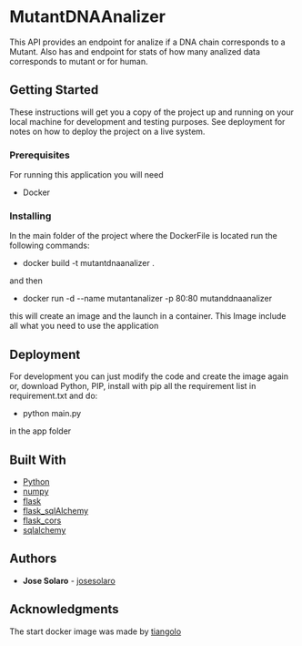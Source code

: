 # MutantDNAAnalizer

This API provides an endpoint for analize if a DNA chain corresponds to a Mutant. 
Also has and endpoint for stats of how many analized data corresponds to mutant or for human.

## Getting Started

These instructions will get you a copy of the project up and running on your local machine for development and testing purposes. See deployment for notes on how to deploy the project on a live system.

### Prerequisites

For running this application you will need

* Docker

### Installing

In the main folder of the project where the DockerFile is located run the following commands:

* docker build -t mutantdnaanalizer .

and then 

* docker run -d --name mutantanalizer -p 80:80 mutanddnaanalizer

this will create an image and the launch in a container. This Image include all what you need to use the application


## Deployment

For development you can just modify the code and create the image again or, download Python, PIP, install with pip all the requirement list in requirement.txt
and do:

* python main.py

in the app folder

## Built With

* [Python](https://www.python.org/)
* [numpy](https://numpy.org/)
* [flask](https://flask.palletsprojects.com/en/1.1.x/)
* [flask_sqlAlchemy](https://flask-sqlalchemy.palletsprojects.com/en/2.x/)
* [flask_cors](https://flask-cors.readthedocs.io/en/latest/)
* [sqlalchemy](https://docs.sqlalchemy.org/en/13/)


## Authors

* **Jose Solaro** - [josesolaro](https://github.com/josesolaro)


## Acknowledgments
The start docker image was made by [tiangolo](https://hub.docker.com/r/tiangolo/uwsgi-nginx-flask/)  